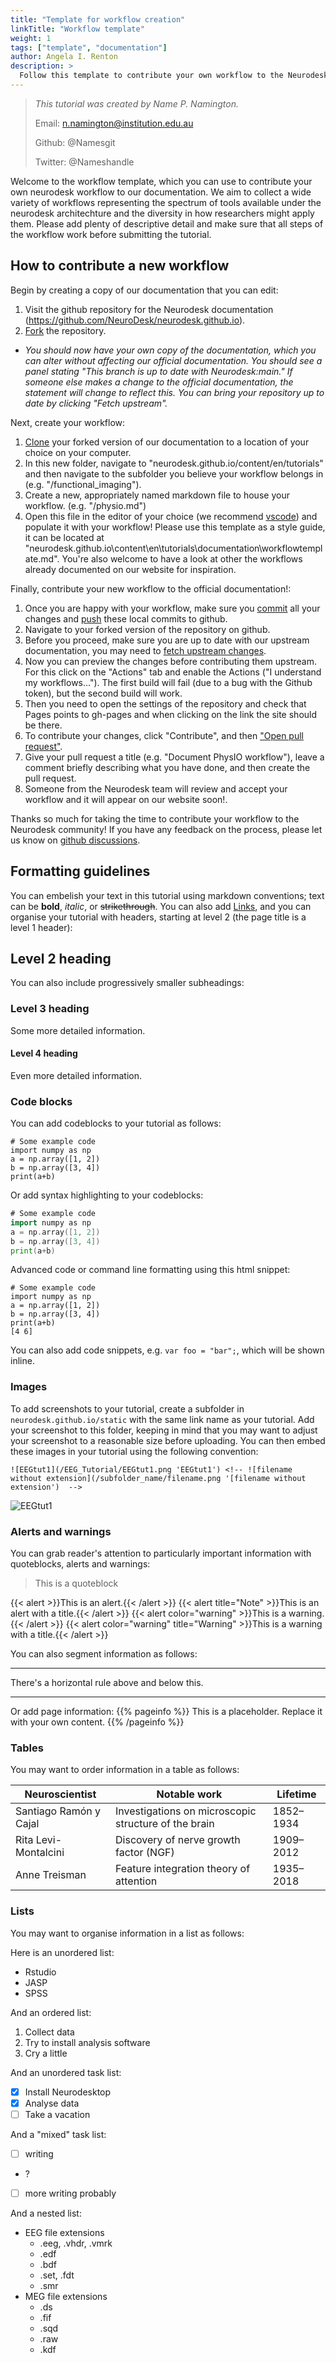 ```yaml
---
title: "Template for workflow creation"
linkTitle: "Workflow template"
weight: 1
tags: ["template", "documentation"]
author: Angela I. Renton
description: > 
  Follow this template to contribute your own workflow to the Neurodesk documentation.
---
```

<!--
Begin setting up your tutorial by filling in the details in the description above. This controls how your tutorial is named and displayed in the Neurodesk documentation. The details are as follows:

title: A title for your workflow
linkTitle: A shortened version of the title for the menu
weight: This controls where in the menu your tutorial will appear; you can leave this set to 1 for default sorting 
tags: List any number of tags to help others find this tutorial. i.e. "eeg", "mvpa", "statistics"
description: > a short description of your workflow. This will form the subheading for the tutorial page. 

Once you've filled out those details, you can delete this comment block. 
-->

> _This tutorial was created by Name P. Namington._ 
>
> Email: n.namington@institution.edu.au
>
> Github: @Namesgit
>
> Twitter: @Nameshandle
>
<!-- Fill in your personal details above so that we can credit the tutorial to you. Feel free to add any additional contact details i.e. website, or remove those that are irrelevant -->

Welcome to the workflow template, which you can use to contribute your own neurodesk workflow to our documentation. We aim to collect a wide variety of workflows representing the spectrum of tools available under the neurodesk architechture and the diversity in how researchers might apply them. Please add plenty of descriptive detail and make sure that all steps of the workflow work before submitting the tutorial. 

## How to contribute a new workflow

Begin by creating a copy of our documentation that you can edit:
1. Visit the github repository for the Neurodesk documentation (https://github.com/NeuroDesk/neurodesk.github.io).
2. [Fork](https://docs.github.com/en/get-started/quickstart/fork-a-repo) the repository.
- _You should now have your own copy of the documentation, which you can alter without affecting our official documentation. You should see a panel stating "This branch is up to date with Neurodesk:main." If someone else makes a change to the official documentation, the statement will change to reflect this. You can bring your repository up to date by clicking "Fetch upstream"._ 

Next, create your workflow:
1. [Clone](https://docs.github.com/en/get-started/quickstart/fork-a-repo#cloning-your-forked-repository) your forked version of our documentation to a location of your choice on your computer. 
2. In this new folder, navigate to "neurodesk.github.io/content/en/tutorials" and then navigate to the subfolder you believe your workflow belongs in (e.g. "/functional_imaging"). 
3. Create a new, appropriately named markdown file to house your workflow. (e.g. "/physio.md")
4. Open this file in the editor of your choice (we recommend [vscode](https://code.visualstudio.com/)) and populate it with your workflow! Please use this template as a style guide, it can be located at "neurodesk.github.io\content\en\tutorials\documentation\workflowtemplate.md". You're also welcome to have a look at other the workflows already documented on our website for inspiration. 

Finally, contribute your new workflow to the official documentation!:
1. Once you are happy with your workflow, make sure you [commit](https://github.com/git-guides/git-commit) all your changes and [push](https://github.com/git-guides/git-push) these local commits to github.
2. Navigate to your forked version of the repository on github.
3. Before you proceed, make sure you are up to date with our upstream documentation, you may need to [fetch upstream changes](https://docs.github.com/en/pull-requests/collaborating-with-pull-requests/working-with-forks/syncing-a-fork).
4. Now you can preview the changes before contributing them upstream. For this click on the "Actions" tab and enable the Actions ("I understand my workflows..."). The first build will fail (due to a bug with the Github token), but the second build will work.
5. Then you need to open the settings of the repository and check that Pages points to gh-pages and when clicking on the link the site should be there.
6. To contribute your changes, click "Contribute", and then ["Open pull request"](https://docs.github.com/en/pull-requests/collaborating-with-pull-requests/proposing-changes-to-your-work-with-pull-requests/about-pull-requests).
7. Give your pull request a title (e.g. "Document PhysIO workflow"), leave a comment briefly describing what you have done, and then create the pull request. 
8. Someone from the Neurodesk team will review and accept your workflow and it will appear on our website soon!. 

Thanks so much for taking the time to contribute your workflow to the Neurodesk community! If you have any feedback on the process, please let us know on [github discussions](https://github.com/NeuroDesk/neurodesk.github.io/discussions).

## Formatting guidelines

You can embelish your text in this tutorial using markdown conventions; text can be **bold**, _italic_, or ~~strikethrough~~. You can also add [Links](https://www.neurodesk.org/), and you can organise your tutorial with headers, starting at level 2 (the page title is a level 1 header):

## Level 2 heading

You can also include progressively smaller subheadings:

### Level 3 heading

Some more detailed information. 

#### Level 4 heading

Even more detailed information. 

### Code blocks

You can add codeblocks to your tutorial as follows:

```
# Some example code
import numpy as np
a = np.array([1, 2])
b = np.array([3, 4])
print(a+b)
```

Or add syntax highlighting to your codeblocks:
```go
# Some example code
import numpy as np
a = np.array([1, 2])
b = np.array([3, 4])
print(a+b)
```

Advanced code or command line formatting using this html snippet:
<pre class="language-shell command-line" data-prompt=">>>" data-output="6">
<code># Some example code
import numpy as np
a = np.array([1, 2])
b = np.array([3, 4])
print(a+b)
[4 6]</code>
</pre>

You can also add code snippets, e.g. `var foo = "bar";`, which will be shown inline.

### Images

To add screenshots to your tutorial, create a subfolder in `neurodesk.github.io/static` with the same link name as your tutorial. Add your screenshot to this folder, keeping in mind that you may want to adjust your screenshot to a reasonable size before uploading. You can then embed these images in your tutorial using the following convention: 

```
![EEGtut1](/EEG_Tutorial/EEGtut1.png 'EEGtut1') <!-- ![filename without extension](/subfolder_name/filename.png '[filename without extension')  -->
```
![EEGtut1](/EEG_Tutorial/EEGtut1.png 'EEGtut1') <!-- ![filename without extension](/subfolder_name/filename.png '[filename without extension')  -->

### Alerts and warnings

You can grab reader's attention to particularly important information with quoteblocks, alerts and warnings:

> This is a quoteblock

{{< alert >}}This is an alert.{{< /alert >}}
{{< alert title="Note" >}}This is an alert with a title.{{< /alert >}}
{{< alert color="warning" >}}This is a warning.{{< /alert >}}
{{< alert color="warning" title="Warning" >}}This is a warning with a title.{{< /alert >}}

You can also segment information as follows:

----------------

There's a horizontal rule above and below this.

----------------

Or add page information:
{{% pageinfo %}}
This is a placeholder. Replace it with your own content.
{{% /pageinfo %}}

### Tables

You may want to order information in a table as follows:

| Neuroscientist           | Notable work                                         | Lifetime  |
|--------------------------|------------------------------------------------------|-----------|
| Santiago Ramón y Cajal   | Investigations on microscopic structure of the brain | 1852–1934 |
| Rita Levi-Montalcini     | Discovery of nerve growth factor (NGF)               | 1909–2012 |
| Anne Treisman            | Feature integration theory of attention              | 1935–2018 |

### Lists

You may want to organise information in a list as follows:

Here is an unordered list:

* Rstudio
* JASP
* SPSS

And an ordered list:

1. Collect data
2. Try to install analysis software
3. Cry a little

And an unordered task list:

- [x] Install Neurodesktop
- [x] Analyse data
- [ ] Take a vacation

And a "mixed" task list:

- [ ] writing
- ?
- [ ] more writing probably

And a nested list:

* EEG file extensions
  * .eeg, .vhdr, .vmrk
  * .edf
  * .bdf
  * .set, .fdt
  * .smr
* MEG file extensions
  * .ds
  * .fif
  * .sqd
  * .raw
  * .kdf

